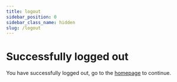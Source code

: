 ```yaml
---
title: logout
sidebar_position: 0
sidebar_class_name: hidden
slug: /logout
---
```

# Successfully logged out

You have successfully logged out, go to the [homepage](https://handbook.burendo.com) to continue.